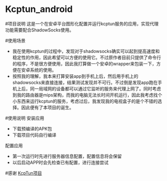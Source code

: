 # Kcptun_android
#项目说明
这是一个在安卓平台图形化配置并运行kcptun服务的应用，实现代理功能需要配合ShadowSocks使用。

#使用场景
* 我在使用kcptun的过程中，发现对于shadowsocks确实可以起到提高速度和稳定性的作用，因此希望可以方便的使用它。不过原作者目前只提供了命令行的程序，不是很方便使用，因此我打算做一个安卓的wrapper来包装一下，方便在安卓系统的使用。
* 按照我的理解，我本来打算安装app到手机上后，然后用手机上的shadowsocks来直接连接，结果测试发现并不可行。不过倒是发现app跑在手机上后，同一局域网的设备都可以通过它监听的服务来代理上网了。同时考虑到我的路由器是mips架构，而我的电脑无法长时间开机运行，因此我考虑找个小东西来运行kcptun的服务，考虑过后，我发现我的电视盒子的是个不错的选择。因此便有了本项目的诞生。

#使用说明
安装应用

* 下载预编译的APK包
* 下载项目代码自行编译

配置应用

* 第一次运行时先进行服务器信息配置，配置信息将会保留
* 以后启动APP时会先检查已有配置，进行连接尝试

#感谢
[KcpTun项目](https://github.com/xtaci/kcptun)

